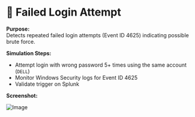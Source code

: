 # 🔐 Failed Login Attempt

**Purpose:**  
Detects repeated failed login attempts (Event ID 4625) indicating possible brute force.

**Simulation Steps:**  
- Attempt login with wrong password 5+ times using the same account (`DELL`)
- Monitor Windows Security logs for Event ID 4625
- Validate trigger on Splunk

**Screenshot:**  

![Image](https://github.com/user-attachments/assets/eba15de0-384a-4f3b-9047-5ba9ec3e32cc)
